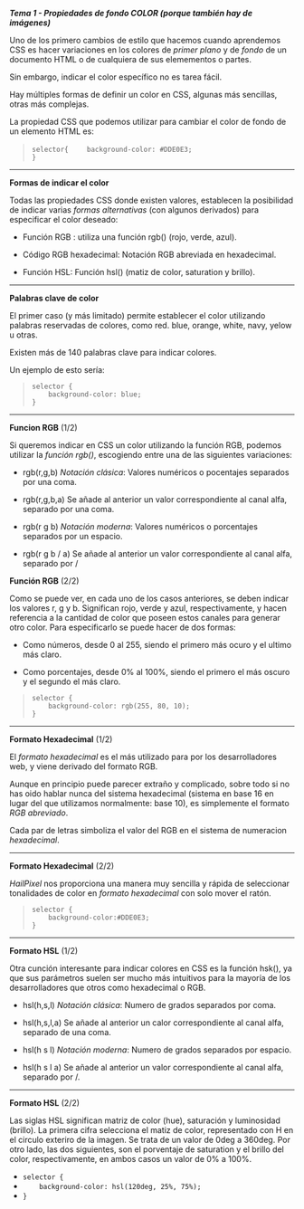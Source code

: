 ***Tema 1 - Propiedades de fondo COLOR (porque también hay de imágenes)***

Uno de los primero cambios de estilo que hacemos cuando aprendemos CSS es hacer variaciones en los colores de *primer plano* y de *fondo* de un documento HTML o de cualquiera de sus elemementos o partes.

Sin embargo, indicar el color específico no es tarea fácil. 

Hay múltiples formas de definir un color en CSS, algunas más sencillas, otras más complejas.

La propiedad CSS que podemos utilizar para cambiar el color de fondo de un elemento HTML es:

> ``selector{``
> ``    background-color: #DDE0E3;`` <br>
> ``}``

------------------------------------------------

**Formas de indicar el color**

Todas las propiedades CSS donde existen valores, establecen la posibilidad de indicar varias *formas alternativas* (con algunos derivados) para especificar el color deseado:

- Función RGB : utiliza una función rgb() (rojo, verde, azul).

- Código RGB hexadecimal: Notación RGB abreviada en hexadecimal.

- Función HSL: Función hsl() (matiz de color, saturation y brillo).

------------------------------------------------
**Palabras clave de color**

El primer caso (y más limitado) permite establecer el color utilizando palabras reservadas de colores, como red. blue, orange, white, navy, yelow u otras.

Existen más de 140 palabras clave para indicar colores.

Un ejemplo de esto sería:

> ``selector {`` <br>
> ``    background-color: blue;`` <br>
> ``}`` <br>

------------------------------------------------
**Funcion RGB** (1/2)

Si queremos indicar en CSS un color utilizando la función RGB, podemos utilizar la *función rgb()*, escogiendo entre una de las siguientes variaciones:

- rgb(r,g,b) *Notación clásica*: Valores numéricos o pocentajes separados por una coma.

- rgb(r,g,b,a) Se añade al anterior un valor correspondiente al canal alfa, separado por una coma.

- rgb(r g b) *Notación moderna*: Valores numéricos o porcentajes separados por un espacio.

- rgb(r g b / a) Se añade al anterior un valor correspondiente al canal alfa, separado por /

**Función RGB** (2/2)

Como se puede ver, en cada uno de los casos anteriores, se deben indicar los valores r, g y b.
Significan rojo, verde y azul, respectivamente, y hacen referencia a la cantidad de color que poseen estos canales para generar otro color. Para especificarlo se puede hacer de dos formas:

- Como números, desde 0 al 255, siendo el primero más ocuro y el ultimo más claro.

- Como porcentajes, desde 0% al 100%, siendo el primero el más oscuro y el segundo el más claro.

> ``selector {`` <br>
> ``    background-color: rgb(255, 80, 10);`` <br>
> ``}`` <br>

------------------------------------------------
**Formato Hexadecimal** (1/2)


El *formato hexadecimal* es el más utilizado para por los desarrolladores web, y viene derivado del formato RGB.

Aunque en principio puede parecer extraño y complicado, sobre todo si no has oido hablar nunca del sistema hexadecimal (sistema en base 16 en lugar del que utilizamos normalmente: base 10), es simplemente el formato *RGB abreviado*.

Cada par de letras simboliza el valor del RGB en el sistema de numeracion *hexadecimal*.

------------------------------------------------
**Formato Hexadecimal** (2/2)

*HailPixel* nos proporciona una manera muy sencilla y rápida de seleccionar tonalidades de color en *formato hexadecimal* con solo mover el ratón.

> ``selector {`` <br>
> ``    background-color:#DDE0E3;`` <br>
> ``}`` <br>

------------------------------------------------
**Formato HSL** (1/2)

Otra cunción interesante para indicar colores en CSS es la función hsk(), ya que sus parámetros suelen ser mucho más intuitivos para la mayoría de los desarrolladores que otros como hexadecimal o RGB.

- hsl(h,s,l)   *Notación clásica*: Numero de grados separados por coma.

- hsl(h,s,l,a) Se añade al anterior un calor correspondiente al canal alfa, separado de una coma.

- hsl(h s l)   *Notación moderna*: Numero de grados separados por espacio.

- hsl(h s l a) Se añade al anterior un valor correspondiente al canal alfa, separado por /.

------------------------------------------------
**Formato HSL** (2/2)

Las siglas HSL significan matriz de color (hue), saturación y luminosidad (brillo). La primera cifra selecciona el matiz de color, representado con H en el circulo exteriro de la imagen. Se trata de un valor de 0deg a 360deg. Por otro lado, las dos siguientes, son el porventaje de saturation y el brillo del color, respectivamente, en ambos casos un valor de 0% a 100%.

- ``selector {`` <br>
- ``    background-color: hsl(120deg, 25%, 75%);`` <br>
- ``}`` <br>
